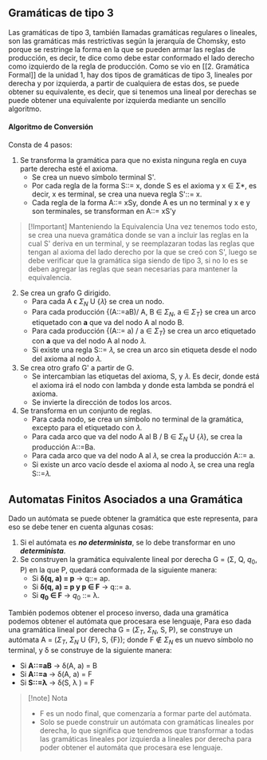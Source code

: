 
## Gramáticas de tipo 3

Las gramáticas de tipo 3, también llamadas gramáticas regulares o lineales, son las gramáticas más restrictivas según la jerarquía de Chomsky, esto porque se restringe la forma en la que se pueden armar las reglas de producción, es decir, te dice como debe estar conformado el lado derecho como izquierdo de la regla de producción.
Como se vio en [[2. Gramática Formal]] de la unidad 1, hay dos tipos de gramáticas de tipo 3, lineales por derecha y por izquierda, a partir de cualquiera de estas dos, se puede obtener su equivalente, es decir, que si tenemos una lineal por derechas se puede obtener una equivalente por izquierda mediante un sencillo algoritmo.

#### Algoritmo de Conversión

Consta de 4 pasos:

1. Se transforma la gramática para que no exista ninguna regla en cuya parte derecha esté el axioma.
	- Se crea un nuevo símbolo terminal S'.
	- Por cada regla de la forma S::= x, donde S es el axioma y x ∈ Σ*, es decir, x es terminal, se crea una nueva regla S'::= x.
	- Cada regla de la forma A::= xSy, donde A es un no terminal y x e y son terminales, se transforman en A::= xS'y

>[!Important] Manteniendo la Equivalencia
>Una vez tenemos todo esto, se crea una nueva gramática donde se van a incluir las reglas en la cual S' deriva en un terminal, y se reemplazaran todas las reglas que tengan al axioma del lado derecho por la que se creó con S', luego se debe verificar que la gramática siga siendo de tipo 3, si no lo es se deben agregar las reglas que sean necesarias para mantener la equivalencia.

2. Se crea un grafo G dirigido.
	- Para cada A ϵ $Σ_N$ U {𝜆} se crea un nodo.
	- Para cada producción {(A::=aB)/ A, B ∈ $Σ_N$, a ∈ $Σ_T$} se crea un arco etiquetado con **a** que va del nodo A al nodo B.
	- Para cada producción {(A::= a) / a ∈ $Σ_T$} se crea un arco etiquetado con **a** que va del nodo A al nodo 𝜆.
	- Si existe una regla S::= 𝜆, se crea un arco sin etiqueta desde el nodo del axioma al nodo 𝜆.
3. Se crea otro grafo G' a partir de G.
	- Se intercambian las etiquetas del axioma, S, y 𝜆. Es decir, donde está el axioma irá el nodo con lambda y donde esta lambda se pondrá el axioma.
	- Se invierte la dirección de todos los arcos.
4. Se transforma en un conjunto de reglas.
	- Para cada nodo, se crea un símbolo no terminal de la gramática, excepto para el etiquetado con 𝜆.
	- Para cada arco que va del nodo A al B / B ∈ $Σ_N$ U {𝜆}, se crea la producción A::=Ba.
	- Para cada arco que va del nodo A al 𝜆, se crea la producción A::= a.
	- Si existe un arco vacío desde el axioma al nodo 𝜆, se crea una regla S::=𝜆.

## Automatas Finitos Asociados a una Gramática

Dado un autómata se puede obtener la gramática que este representa, para eso se debe tener en cuenta algunas cosas:

1. Si el autómata es ***no determinista***, se lo debe transformar en uno ***determinista***.
2. Se construyen la gramática equivalente lineal por derecha G = (Σ, Q, $q_0$, P) en la que P, quedará conformada de la siguiente manera:
	- Si **δ(q, a) = p** -> q::= ap.
	- Si **δ(q, a) = p y p ∈ F** -> q::= a.
	- Si **$q_0$ ∈ F** -> $q_0$ ::= λ.

También podemos obtener el proceso inverso, dada una gramática podemos obtener el autómata que procesara ese lenguaje, Para eso dada una gramática lineal por derecha G = ($Σ_T$, $Σ_N$, S, P), se construye un autómata A = ($Σ_T$, $Σ_N$ U {F}, S, {F}); donde F ∉ $Σ_N$ es un nuevo símbolo no terminal, y δ se construye de la siguiente manera:

- Si **A::=aB** -> δ(A, a) = B
- Si **A::=a** -> δ(A, a) = F
- Si **S::=λ** -> δ(S, λ ) = F

>[!note] Nota
>- F es un nodo final, que comenzaría a formar parte del autómata.
>- Solo se puede construir un autómata con gramáticas lineales por derecha, lo que significa que tendremos que transformar a todas las gramáticas lineales por izquierda a lineales por derecha para poder obtener el automáta que procesara ese lenguaje. 


